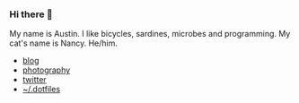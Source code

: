### Hi there 👋

My name is Austin. I like bicycles, sardines, microbes and programming. My
cat's name is Nancy. He/him.

* [blog](http://agdr.org/blog)
* [photography](https://foto.austinfanclub.com)
* [twitter](https://twitter.com/heyaudy)
* [~/.dotfiles](https://github.com/audy/dotflies)
